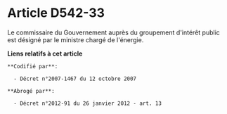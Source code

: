 # Article D542-33

Le commissaire du Gouvernement auprès du groupement d'intérêt public est désigné par le ministre chargé de l'énergie.

**Liens relatifs à cet article**

	**Codifié par**:

	  - Décret n°2007-1467 du 12 octobre 2007

	**Abrogé par**:

	  - Décret n°2012-91 du 26 janvier 2012 - art. 13
